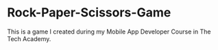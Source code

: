 # Rock-Paper-Scissors-Game
This is a game I created during my Mobile App Developer Course in The Tech Academy.
